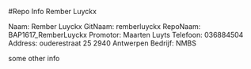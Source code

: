 #Repo Info Rember Luyckx

<!---naam -->Naam: Rember Luyckx
<!---gitnaam -->GitNaam: remberluyckx
<!---reponaam -->RepoNaam: BAP1617_RemberLuyckx
<!---promotor -->Promotor: Maarten Luyts
<!---phone -->Telefoon: 036884504
<!---address -->Address: ouderestraat 25 2940 Antwerpen
<!---company -->Bedrijf: NMBS <!---end -->

some other info
